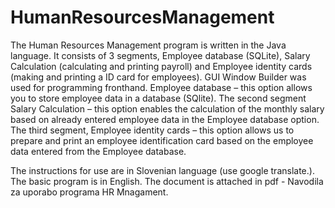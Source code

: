 # HumanResourcesManagement
The Human Resources Management program is written in the Java language. It consists of 3 segments, Employee database (SQLite), Salary Calculation (calculating and printing payroll) and Employee identity cards (making and printing a ID card for employees). GUI Window Builder was used for programming fronthand.
Employee database – this option allows you to store employee data in a database (SQlite). The second segment Salary Calculation – this option enables the calculation of the monthly salary based on already entered employee data in the Employee database option. The third segment, Employee identity cards – this option allows us to prepare and print an employee identification card based on the employee data entered from the Employee database.

The instructions for use are in Slovenian language (use google translate.). The basic program is in English. The document is attached in pdf - Navodila za uporabo programa HR Mnagament. 
